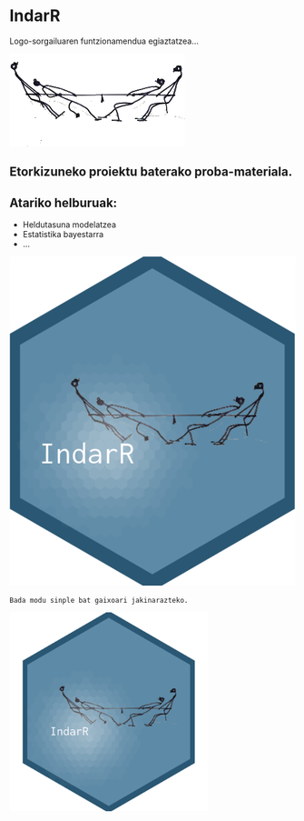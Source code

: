 # IndarR
Logo-sorgailuaren funtzionamendua egiaztatzea...

![imagen](indar_8_gardena.png)

## Etorkizuneko proiektu baterako proba-materiala.

## Atariko helburuak:

* Heldutasuna modelatzea
* Estatistika bayestarra
* ...


![imagen](logo6.png)


```
Bada modu sinple bat gaixoari jakinarazteko.
```
<img src="logo3_2.png" width="350">
